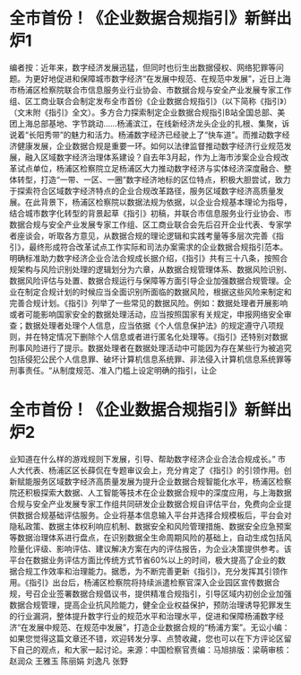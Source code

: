 # 全市首份！《企业数据合规指引》新鲜出炉1

编者按：近年来，数字经济发展迅猛，但同时也衍生出数据侵权、网络犯罪等问题。为更好地促进和保障城市数字经济“在发展中规范、在规范中发展”，近日上海市杨浦区检察院联合市信息服务业行业协会、市数据合规与安全产业发展专家工作组、区工商业联合会制定发布全市首份《企业数据合规指引》（以下简称《指引》）（文末附《指引》全文）。多方合力探索制定企业数据合规指引B站全国总部、美团上海总部基地、字节跳动……杨浦滨江，在线新经济龙头企业的扎根、集聚，诉说着“长阳秀带”的魅力和活力。杨浦数字经济已经驶上了“快车道”。而推动数字经济健康发展，企业数据合规是重要一环。如何以法律监督推动数字经济行业规范发展，融入区域数字经济治理体系建设？自去年3月起，作为上海市涉案企业合规改革试点单位，杨浦区检察院立足杨浦区大力推动数字经济与实体经济深度融合、整体转型，打造“一带、一区、一圈”数字经济地标的区位特点，积极大胆尝试，致力于探索符合区域数字经济特点的企业合规改革路径，服务区域数字经济高质量发展。在此背景下，杨浦区检察院以数据法规为依据，以企业合规基本理论为指导，结合城市数字化转型的背景起草《指引》初稿，并联合市信息服务业行业协会、市数据合规与安全产业发展专家工作组、区工商业联合会先后召开企业代表、专家学者座谈会，听取各方意见，从数据合规的理论逻辑和实践考量等多层次完善《指引》，最终形成符合改革试点工作实际和司法办案需求的企业数据合规指引范本。明确标准助力数字经济企业合法合规成长据介绍，《指引》共有三十八条，按照合规架构与风险识别处理的逻辑划分为六章，从数据合规管理体系、数据风险识别、数据风险评估与处置、数据合规运行与保障等方面引导企业加强数据合规管理。企业在制定合规计划的时候应当全面识别所面临的数据风险，根据这些风险来制定和完善合规计划。《指引》列举了一些常见的数据风险。例如：数据处理者开展影响或者可能影响国家安全的数据处理活动，应当按照国家有关规定，申报网络安全审查；数据处理者处理个人信息，应当依据《个人信息保护法》的规定遵守八项规则，并在特定情况下删除个人信息或者进行匿名化处理等。《指引》还特别对数据刑事风险进行了提示。数据处理者在数据处理活动中可能因为存在某些行为被追究包括侵犯公民个人信息罪、破坏计算机信息系统罪、非法侵入计算机信息系统罪等刑事责任。“从制度规范、准入门槛上设定明确的指引，让企

# 全市首份！《企业数据合规指引》新鲜出炉2

业知道在什么样的游戏规则下发展，引导、帮助数字经济企业合法合规成长。” 市人大代表、杨浦区区长薛侃在专题审议会上，充分肯定了《指引》的引领作用。创新赋能服务区域数字经济高质量发展为提升企业数据合规智能化水平，杨浦区检察院还积极探索大数据、人工智能等技术在企业数据合规中的深度应用，与上海数据合规与安全产业发展专家工作组共同研发企业数据合规自评估平台，免费向企业提供数据合规基础评估服务。企业将基本信息输入平台并选择合规模板后，平台会对隐私政策、数据主体权利响应机制、数据安全和风险管理措施、数据安全应急预案等数据治理体系进行盘点，在识别数据全生命周期风险的基础上，自动生成包括风险量化评级、影响评估、建议解决方案在内的评估报告，为企业决策提供参考。该平台在数据业务评估方面比传统方式节省60%以上的时间，极大提高了企业的数据合规工作效率和治理能力。据悉，为不断完善更新《指引》，充分发挥其引领作用。《指引》出台后，杨浦区检察院将持续派遣检察官深入企业园区宣传数据合规，号召企业签署数据合规倡议书，提供精准合规指引，引导区域内初创企业加强数据合规管理，提高企业抗风险能力，健全企业权益保护，预防治理诱导犯罪发生的行业漏洞，整体提升数字行业的规范水平和治理水平，促进和保障杨浦数字经济“在发展中规范、在规范中发展”，打造企业数据合规的“杨浦方案”。无讼小编：如果您觉得这篇文章还不错，欢迎转发分享、点赞收藏，您也可以在下方评论区留下自己的观点，和大家一起讨论。来源：中国检察官责编：马旭排版：梁萌审核：赵润众 王雅玉 陈丽娟 刘逸凡 张野

